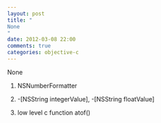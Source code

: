 ```yaml
---
layout: post
title: "
None
"
date: 2012-03-08 22:00
comments: true
categories: objective-c
---
```


None


1) NSNumberFormatter 


2) -[NSString integerValue], -[NSString floatValue]


3) low level c function atof()

